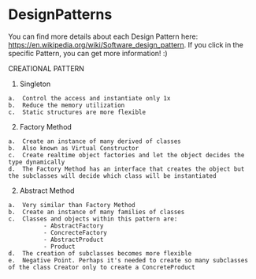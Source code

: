 # DesignPatterns

You can find more details about each Design Pattern here: https://en.wikipedia.org/wiki/Software_design_pattern. If you click in the specific Pattern, you can get more information! 
:)


CREATIONAL PATTERN


  1. Singleton
  
    a.	Control the access and instantiate only 1x
    b.	Reduce the memory utilization
    c.	Static structures are more flexible 
    
    
  2.	Factory Method
  
    a.	Create an instance of many derived of classes
    b.	Also known as Virtual Constructor
    c.	Create realtime object factories and let the object decides the type dynamically
    d.	The Factory Method has an interface that creates the object but the subclasses will decide which class will be instantiated
    
  2.	Abstract Method
  
    a.	Very similar than Factory Method
    b.	Create an instance of many families of classes
    c.	Classes and objects within this pattern are:
              - AbstractFactory
              - ConcrecteFactory
              - AbstractProduct
              - Product
    d.  The creation of subclasses becomes more flexible
    e.  Negative Point. Perhaps it's needed to create so many subclasses of the class Creator only to create a ConcreteProduct
